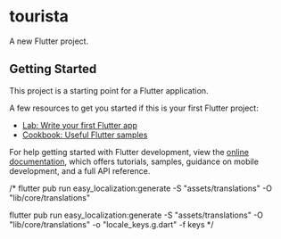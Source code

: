 # tourista

A new Flutter project.

## Getting Started

This project is a starting point for a Flutter application.

A few resources to get you started if this is your first Flutter project:

- [Lab: Write your first Flutter app](https://docs.flutter.dev/get-started/codelab)
- [Cookbook: Useful Flutter samples](https://docs.flutter.dev/cookbook)

For help getting started with Flutter development, view the
[online documentation](https://docs.flutter.dev/), which offers tutorials,
samples, guidance on mobile development, and a full API reference.


/* 
flutter pub run easy_localization:generate -S "assets/translations" -O "lib/core/translations" 

flutter pub run easy_localization:generate -S "assets/translations" -O "lib/core/translations" -o "locale_keys.g.dart" -f keys
*/